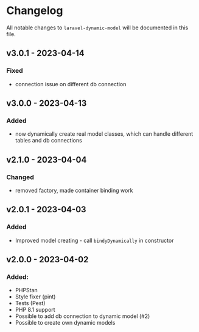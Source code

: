 # Changelog

All notable changes to `laravel-dynamic-model` will be documented in this file.

## v3.0.1 - 2023-04-14

### Fixed

- connection issue on different db connection

## v3.0.0 - 2023-04-13

### Added

- now dynamically create real model classes, which can handle different tables and db connections

## v2.1.0 - 2023-04-04

### Changed

- removed factory, made container binding work

## v2.0.1 - 2023-04-03

### Added

- Improved model creating - call `bindyDynamically` in constructor

## v2.0.0 - 2023-04-02

### Added:

- PHPStan
- Style fixer (pint)
- Tests (Pest)
- PHP 8.1 support
- Possible to add db connection to dynamic model (#2)
- Possible to create own dynamic models
